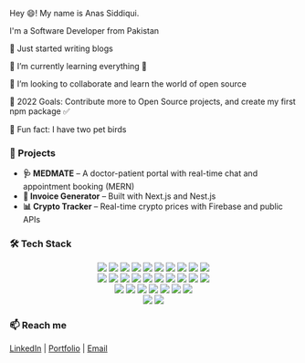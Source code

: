 Hey 😄! My name is Anas Siddiqui. 

I'm a Software Developer from Pakistan



   🔭 Just started writing blogs

   🌱 I’m currently learning everything 🤣

   👯 I’m looking to collaborate and learn the world of open source

   🥅 2022 Goals: Contribute more to Open Source projects, and create my first npm package ✅

   🦜 Fun fact: I have two pet birds



### 🚀 Projects
- **🩺 MEDMATE** – A doctor-patient portal with real-time chat and appointment booking (MERN)
- **🧾 Invoice Generator** – Built with Next.js and Nest.js
- **📊 Crypto Tracker** – Real-time crypto prices with Firebase and public APIs

### 🛠 Tech Stack
<div align="center"> <!-- Frontend --> <img src="https://img.shields.io/badge/HTML5-E34F26?logo=html5&logoColor=white&style=for-the-badge" /> <img src="https://img.shields.io/badge/CSS3-1572B6?logo=css3&logoColor=white&style=for-the-badge" /> <img src="https://img.shields.io/badge/JavaScript-F7DF1E?logo=javascript&logoColor=black&style=for-the-badge" /> <img src="https://img.shields.io/badge/TypeScript-3178C6?logo=typescript&logoColor=white&style=for-the-badge" /> <img src="https://img.shields.io/badge/React-61DAFB?logo=react&logoColor=black&style=for-the-badge" /> <img src="https://img.shields.io/badge/Redux-764ABC?logo=redux&logoColor=white&style=for-the-badge" /> <img src="https://img.shields.io/badge/Next.js-000000?logo=nextdotjs&logoColor=white&style=for-the-badge" /> <img src="https://img.shields.io/badge/Tailwind%20CSS-06B6D4?logo=tailwindcss&logoColor=white&style=for-the-badge" /> <img src="https://img.shields.io/badge/Bootstrap-7952B3?logo=bootstrap&logoColor=white&style=for-the-badge" /> <img src="https://img.shields.io/badge/Material%20UI-007FFF?logo=mui&logoColor=white&style=for-the-badge" /> <!-- Backend --> <br/> <img src="https://img.shields.io/badge/Node.js-339933?logo=node.js&logoColor=white&style=for-the-badge" /> <img src="https://img.shields.io/badge/Express.js-000000?logo=express&logoColor=white&style=for-the-badge" /> <img src="https://img.shields.io/badge/MongoDB-47A248?logo=mongodb&logoColor=white&style=for-the-badge" /> <img src="https://img.shields.io/badge/PostgreSQL-4169E1?logo=postgresql&logoColor=white&style=for-the-badge" /> <img src="https://img.shields.io/badge/Firebase-FFCA28?logo=firebase&logoColor=black&style=for-the-badge" /> <img src="https://img.shields.io/badge/Filebase-009688?style=for-the-badge&logo=data:image/png;base64,iVBORw0KGgoAAAANSUhEUgAAACAAAAAgCAYAAABzenr0AAABfklEQVR42u2XsUoDQRCFv0kENIBxEJkoEiESGAgWBi/gU4AEQU0HcSLQYi4NPUbiYlGEFQ+AkTZZRkIPuw9upg37mebM3s89cZ3ZypsWx1gXYIo5UAr4LOaAPcAuWGX0Pg6qxE0Ac7J9mQZ0aYpYt3zErnmAV8JtoJ6Ak2lzY6mLHwCcD7sv0X4HnFzboV4gG08YGfHEhr+oAfUToJ9wnAFM7OAH6IDHz0AV3qAk4dB4JPvVKyA6oMIya5ZdxJ9N4iOg7bVY1UNqD6f1bRvIJrYaO7RCZ6B1g3XnFxCu1KAZeRfA38Z5RB+TgyTCvHn7GH9F4cW+oofGS/fJUpkMcvPpA/RlcD14dMArunl1ZyLwHLgzRGRSTpVmQ5Ck0ALtS/WrZWT5i7fZgoAAAAASUVORK5CYII=" /> <!-- APIs --> <img src="https://img.shields.io/badge/REST%20APIs-005571?style=for-the-badge&logo=rest&logoColor=white" /> <img src="https://img.shields.io/badge/GraphQL-E10098?logo=graphql&logoColor=white&style=for-the-badge" /> <img src="https://img.shields.io/badge/JWT-black?logo=jsonwebtokens&logoColor=white&style=for-the-badge" /> <img src="https://img.shields.io/badge/Third--Party%20APIs-6DB33F?style=for-the-badge" /> <!-- Dev Tools --> <br/> <img src="https://img.shields.io/badge/Git-F05032?logo=git&logoColor=white&style=for-the-badge" /> <img src="https://img.shields.io/badge/GitHub-181717?logo=github&logoColor=white&style=for-the-badge" /> <img src="https://img.shields.io/badge/Postman-FF6C37?logo=postman&logoColor=white&style=for-the-badge" /> <img src="https://img.shields.io/badge/Vite-646CFF?logo=vite&logoColor=white&style=for-the-badge" /> <img src="https://img.shields.io/badge/Webpack-8DD6F9?logo=webpack&logoColor=black&style=for-the-badge" /> <img src="https://img.shields.io/badge/WebSocket-4DB33D?style=for-the-badge&logo=websocket&logoColor=white" /> <img src="https://img.shields.io/badge/Socket.io-010101?logo=socket.io&logoColor=white&style=for-the-badge" /> <!-- AI / Chatbot --> <br/> <img src="https://img.shields.io/badge/AI--Chatbot-ff9900?style=for-the-badge" /> <img src="https://img.shields.io/badge/Prompt%20Engineering-800080?style=for-the-badge&logo=openai&logoColor=white" /> </div>

### 📫 Reach me
[LinkedIn](https://www.linkedin.com/in/anssiddiqui/) | [Portfolio](https://my-portfolio-8fdl.vercel.app/) | [Email](anas.siddiqui7707@gmail.com)
